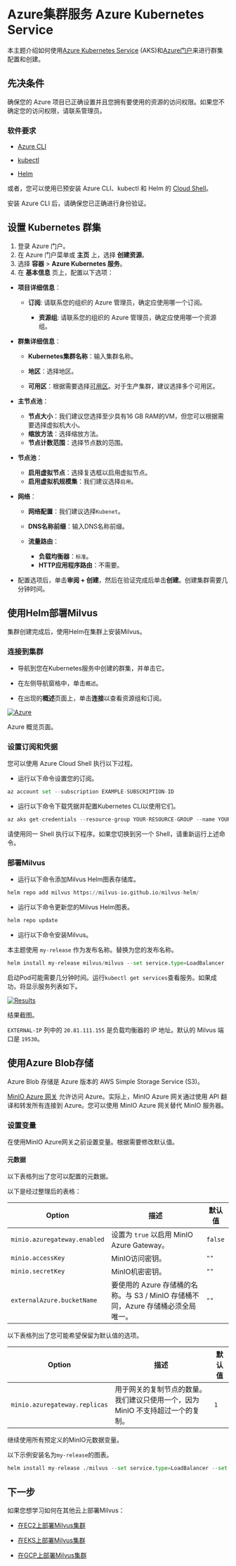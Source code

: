 
Azure集群服务 Azure Kubernetes Service
===


本主题介绍如何使用[Azure Kubernetes Service](https://azure.microsoft.com/zh-cn/services/kubernetes-service/#overview) (AKS)和[Azure门户](https://portal.azure.com)来进行群集配置和创建。

先决条件
----

确保您的 Azure 项目已正确设置并且您拥有要使用的资源的访问权限。如果您不确定您的访问权限，请联系管理员。

### 软件要求

* [Azure CLI](https://docs.microsoft.com/en-us/cli/azure/install-azure-cli#install)

* [kubectl](https://kubernetes.io/docs/tasks/tools/)

* [Helm](https://helm.sh/docs/intro/install/)

或者，您可以使用已预安装 Azure CLI、kubectl 和 Helm 的 [Cloud Shell](https://learn.microsoft.com/en-us/azure/cloud-shell/overview)。

安装 Azure CLI 后，请确保您已正确进行身份验证。

设置 Kubernetes 群集
----------------

1. 登录 Azure 门户。
2. 在 Azure 门户菜单或 **主页** 上，选择 **创建资源**。
3. 选择 **容器** > **Azure Kubernetes 服务**。
4. 在 **基本信息** 页上，配置以下选项：

* **项目详细信息**：

	+ **订阅**: 请联系您的组织的 Azure 管理员，确定应使用哪一个订阅。

		- **资源组**: 请联系您的组织的 Azure 管理员，确定应使用哪一个资源组。
		
* **群集详细信息**：

	+ **Kubernetes集群名称**：输入集群名称。

	+ **地区**：选择地区。

	+ **可用区**：根据需要选择[可用区](https://docs.microsoft.com/en-us/azure/aks/availability-zones#overview-of-availability-zones-for-aks-clusters)。对于生产集群，建议选择多个可用区。
* **主节点池**：

	+ **节点大小**：我们建议您选择至少具有16 GB RAM的VM，但您可以根据需要选择虚拟机大小。
	+ **缩放方法**：选择缩放方法。
	+ **节点计数范围**：选择节点数的范围。

* **节点池**：

	+ **启用虚拟节点**：选择复选框以启用虚拟节点。
	+ **启用虚拟机规模集**：我们建议选择`启用`。

* **网络**：

	+ **网络配置**：我们建议选择`Kubenet`。
	+ **DNS名称前缀**：输入DNS名称前缀。
	+ **流量路由**：

		- **负载均衡器**：`标准`。
		- **HTTP应用程序路由**：不需要。

- 配置选项后，单击**审阅 + 创建**，然后在验证完成后单击**创建**。创建集群需要几分钟时间。

使用Helm部署Milvus
--------------

集群创建完成后，使用Helm在集群上安装Milvus。

### 连接到集群

- 导航到您在Kubernetes服务中创建的群集，并单击它。

- 在左侧导航窗格中，单击`概述`。

- 在出现的**概述**页面上，单击**连接**以查看资源组和订阅。

[![Azure](https://milvus.io/static/f3392a0d3f1e4a73b30bc4b292c808f5/1263b/azure.png "The Azure overview page.")](https://milvus.io/static/f3392a0d3f1e4a73b30bc4b292c808f5/bbbf7/azure.png)

Azure 概览页面。

### 设置订阅和凭据

您可以使用 Azure Cloud Shell 执行以下过程。

- 运行以下命令设置您的订阅。

```python
az account set --subscription EXAMPLE-SUBSCRIPTION-ID

```

- 运行以下命令下载凭据并配置Kubernetes CLI以使用它们。

```python
az aks get-credentials --resource-group YOUR-RESOURCE-GROUP --name YOUR-CLUSTER-NAME

```

请使用同一 Shell 执行以下程序。如果您切换到另一个 Shell，请重新运行上述命令。

### 部署Milvus

- 运行以下命令添加Milvus Helm图表存储库。

```python
helm repo add milvus https://milvus-io.github.io/milvus-helm/

```

- 运行以下命令更新您的Milvus Helm图表。

```python
helm repo update

```

- 运行以下命令安装Milvus。

本主题使用 `my-release` 作为发布名称。替换为您的发布名称。

```python
helm install my-release milvus/milvus --set service.type=LoadBalancer

```

启动Pod可能需要几分钟时间。运行`kubectl get services`查看服务。如果成功，将显示服务列表如下。

[![Results](https://milvus.io/static/a5898fe349ca252817a7658459dc98f4/1263b/azure_results.png "Result screenshot.")](https://milvus.io/static/a5898fe349ca252817a7658459dc98f4/bbbf7/azure_results.png)

结果截图。

`EXTERNAL-IP` 列中的 `20.81.111.155` 是负载均衡器的 IP 地址。默认的 Milvus 端口是 `19530`。

使用Azure Blob存储
--------------

Azure Blob 存储是 Azure 版本的 AWS Simple Storage Service (S3)。

[MinIO Azure 网关](https://blog.min.io/deprecation-of-the-minio-gateway/) 允许访问 Azure。实际上，MinIO Azure 网关通过使用 API 翻译和转发所有连接到 Azure。您可以使用 MinIO Azure 网关替代 MinIO 服务器。

### 设置变量

在使用MinIO Azure网关之前设置变量。根据需要修改默认值。

#### 元数据

以下表格列出了您可以配置的元数据。

以下是经过整理后的表格：

| Option | 描述 | 默认值 |
| --- | --- | --- |
| `minio.azuregateway.enabled` | 设置为 `true` 以启用 MinIO Azure Gateway。 | `false` |
| `minio.accessKey` | MinIO访问密钥。 | `""` |
| `minio.secretKey` | MinIO机密密钥。 | `""` |
| `externalAzure.bucketName` | 要使用的 Azure 存储桶的名称。与 S3 / MinIO 存储桶不同，Azure 存储桶必须全局唯一。 | `""` |

以下表格列出了您可能希望保留为默认值的选项。

| Option | 描述 | 默认值 |
| --- | --- | --- |
| `minio.azuregateway.replicas` | 用于网关的复制节点的数量。我们建议只使用一个，因为 MinIO 不支持超过一个的复制。 | `1` |

继续使用所有预定义的MinIO元数据变量。

以下示例安装名为`my-release`的图表。

```python
helm install my-release ./milvus --set service.type=LoadBalancer --set minio.persistence.enabled=false --set externalAzure.bucketName=milvusbuckettwo --set minio.azuregateway.enabled=true --set minio.azuregateway.replicas=1 --set minio.accessKey=milvusstorage --set minio.secretKey=your-azure-key

```

下一步
---

如果您想学习如何在其他云上部署Milvus：

* [在EC2上部署Milvus集群](aws.md)

* [在EKS上部署Milvus集群](eks.md)

* [在GCP上部署Milvus集群](gcp.md)
